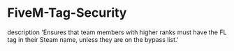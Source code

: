 # FiveM-Tag-Security
description 'Ensures that team members with higher ranks must have the FL tag in their Steam name, unless they are on the bypass list.'
